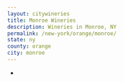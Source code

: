 ```yaml
---
layout: citywineries
title: Monroe Wineries
description: Wineries in Monroe, NY
permalink: /new-york/orange/monroe/
state: ny
county: orange
city: monroe
---
```

-
